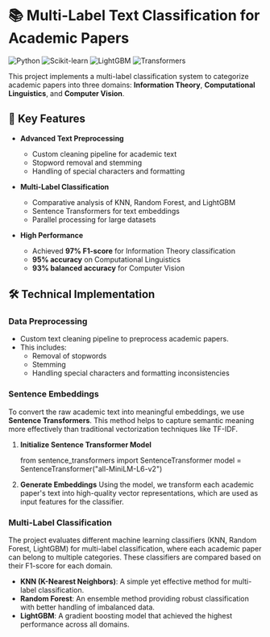 
# 📚 Multi-Label Text Classification for Academic Papers

![Python](https://img.shields.io/badge/Python-3.12+-blue)
![Scikit-learn](https://img.shields.io/badge/Scikit--learn-1.0+-orange)
![LightGBM](https://img.shields.io/badge/LightGBM-3.3+-yellow)
![Transformers](https://img.shields.io/badge/Sentence%20Transformers-2.2+-brightgreen)

This project implements a multi-label classification system to categorize academic papers into three domains: **Information Theory**, **Computational Linguistics**, and **Computer Vision**.

## 🚀 Key Features

- **Advanced Text Preprocessing**
  - Custom cleaning pipeline for academic text
  - Stopword removal and stemming
  - Handling of special characters and formatting

- **Multi-Label Classification**
  - Comparative analysis of KNN, Random Forest, and LightGBM
  - Sentence Transformers for text embeddings
  - Parallel processing for large datasets

- **High Performance**
  - Achieved **97% F1-score** for Information Theory classification
  - **95% accuracy** on Computational Linguistics
  - **93% balanced accuracy** for Computer Vision


## 🛠️ Technical Implementation

### Data Preprocessing
- Custom text cleaning pipeline to preprocess academic papers.
- This includes:
  - Removal of stopwords
  - Stemming
  - Handling special characters and formatting inconsistencies

### Sentence Embeddings
To convert the raw academic text into meaningful embeddings, we use **Sentence Transformers**. This method helps to capture semantic meaning more effectively than traditional vectorization techniques like TF-IDF.

1. **Initialize Sentence Transformer Model**
  
   from sentence_transformers import SentenceTransformer
   model = SentenceTransformer("all-MiniLM-L6-v2")


2. **Generate Embeddings**
   Using the model, we transform each academic paper's text into high-quality vector representations, which are used as input features for the classifier.


### Multi-Label Classification

The project evaluates different machine learning classifiers (KNN, Random Forest, LightGBM) for multi-label classification, where each academic paper can belong to multiple categories. These classifiers are compared based on their F1-score for each domain.

* **KNN (K-Nearest Neighbors)**: A simple yet effective method for multi-label classification.
* **Random Forest**: An ensemble method providing robust classification with better handling of imbalanced data.
* **LightGBM**: A gradient boosting model that achieved the highest performance across all domains.

